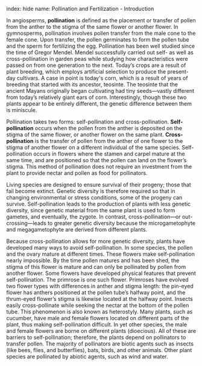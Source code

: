 index: hide
name: Pollination and Fertilization - Introduction

In angiosperms,  **pollination** is defined as the placement or transfer of pollen from the anther to the stigma of the same flower or another flower. In gymnosperms, pollination involves pollen transfer from the male cone to the female cone. Upon transfer, the pollen germinates to form the pollen tube and the sperm for fertilizing the egg. Pollination has been well studied since the time of Gregor Mendel. Mendel successfully carried out self- as well as cross-pollination in garden peas while studying how characteristics were passed on from one generation to the next. Today’s crops are a result of plant breeding, which employs artificial selection to produce the present-day cultivars. A case in point is today's corn, which is a result of years of breeding that started with its ancestor, teosinte. The teosinte that the ancient Mayans originally began cultivating had tiny seeds—vastly different from today’s relatively giant ears of corn. Interestingly, though these two plants appear to be entirely different, the genetic difference between them is miniscule.

Pollination takes two forms: self-pollination and cross-pollination.  **Self-pollination** occurs when the pollen from the anther is deposited on the stigma of the same flower, or another flower on the same plant.  **Cross-pollination** is the transfer of pollen from the anther of one flower to the stigma of another flower on a different individual of the same species. Self-pollination occurs in flowers where the stamen and carpel mature at the same time, and are positioned so that the pollen can land on the flower’s stigma. This method of pollination does not require an investment from the plant to provide nectar and pollen as food for pollinators.

Living species are designed to ensure survival of their progeny; those that fail become extinct. Genetic diversity is therefore required so that in changing environmental or stress conditions, some of the progeny can survive. Self-pollination leads to the production of plants with less genetic diversity, since genetic material from the same plant is used to form gametes, and eventually, the zygote. In contrast, cross-pollination—or out-crossing—leads to greater genetic diversity because the microgametophyte and megagametophyte are derived from different plants.

Because cross-pollination allows for more genetic diversity, plants have developed many ways to avoid self-pollination. In some species, the pollen and the ovary mature at different times. These flowers make self-pollination nearly impossible. By the time pollen matures and has been shed, the stigma of this flower is mature and can only be pollinated by pollen from another flower. Some flowers have developed physical features that prevent self-pollination. The primrose is one such flower. Primroses have evolved two flower types with differences in anther and stigma length: the pin-eyed flower has anthers positioned at the pollen tube’s halfway point, and the thrum-eyed flower’s stigma is likewise located at the halfway point. Insects easily cross-pollinate while seeking the nectar at the bottom of the pollen tube. This phenomenon is also known as heterostyly. Many plants, such as cucumber, have male and female flowers located on different parts of the plant, thus making self-pollination difficult. In yet other species, the male and female flowers are borne on different plants (dioecious). All of these are barriers to self-pollination; therefore, the plants depend on pollinators to transfer pollen. The majority of pollinators are biotic agents such as insects (like bees, flies, and butterflies), bats, birds, and other animals. Other plant species are pollinated by abiotic agents, such as wind and water.
